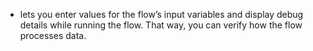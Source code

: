 - lets you enter values for the flow’s input variables and display debug details while running the flow. That way, you can verify how the flow processes data.
